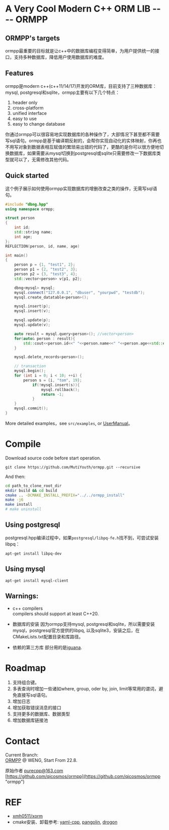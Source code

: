 # A Very Cool Modern C++ ORM LIB ---- ORMPP
## ORMPP's targets
ormpp最重要的目标就是让c++中的数据库编程变得简单，为用户提供统一的接口，支持多种数据库，降低用户使用数据库的难度。

## Features
ormpp是modern c++(c++11/14/17)开发的ORM库，目前支持了三种数据库：mysql, postgresql和sqlite，ormpp主要有以下几个特点：

1. header only
2. cross-platform 
3. unified interface 
4. easy to use 
5. easy to change database

你通过ormpp可以很容易地实现数据库的各种操作了，大部情况下甚至都不需要写sql语句。ormpp是基于编译期反射的，会帮你实现自动化的实体映射，你再也不用写对象到数据表相互赋值的繁琐易出错的代码了，更酷的是你可以很方便地切换数据库，如果需要从mysql切换到postgresql或sqlite只需要修改一下数据库类型就可以了，无需修改其他代码。

## Quick started

这个例子展示如何使用ormpp实现数据库的增删改查之类的操作，无需写sql语句。

```c++
#include "dbng.hpp"
using namespace ormpp;

struct person
{
	int id;
	std::string name;
	int age;
};
REFLECTION(person, id, name, age)

int main()
{
	person p = {1, "test1", 2};
	person p1 = {2, "test2", 3};
	person p2 = {3, "test3", 4};
	std::vector<person> v{p1, p2};

	dbng<mysql> mysql;
	mysql.connect("127.0.0.1", "dbuser", "yourpwd", "testdb");
	mysql.create_datatable<person>();

	mysql.insert(p);
	mysql.insert(v);

	mysql.update(p);
	mysql.update(v);

	auto result = mysql.query<person>(); //vector<person>
	for(auto& person : result){
		std::cout<<person.id<<" "<<person.name<<" "<<person.age<<std::endl;
	}

	mysql.delete_records<person>();

	// transaction
	mysql.begin();
	for (int i = 0; i < 10; ++i) {
		person s = {i, "tom", 19};
			if(!mysql.insert(s)){
				mysql.rollback();
				return -1;
			}
	}
	mysql.commit();
}
```

More detailed examples，see `src/examples`, or [UserManual](User_Manual.md)。


# Compile
Download source code before start operation.
```
git clone https://github.com/MutiYouth/ormpp.git --recursive
```
And then:
```bash
cd path_to_clone_root_dir
mkdir build && cd build
cmake .. -DCMAKE_INSTALL_PREFIX="../../ormpp_install"
make -j6
make install
# make uninstall
```

##  Using postgresql
postgresql.hpp编译过程中，如果`postgresql/libpq-fe.h`找不到，可尝试安装libpq：
```
apt-get install libpq-dev
```

## Using mysql
```
apt-get install mysql-client
```


## Warnings:
* c++ compilers<br/>
compilers should support at least C++20.

* 数据库的安装
因为ormpp支持mysql, postgresql和sqlite，所以需要安装mysql，postgresql官方提供的libpq, 以及sqlite3，安装之后，在CMakeLists.txt配置目录和库路径。

* 依赖的第三方库
部分用的是[iguana](https://github.com/qicosmos/iguana.git).


# Roadmap

1. 支持组合键。 
2. 多表查询时增加一些诸如where, group, oder by, join, limit等常用的谓词，避免直接写sql语句。 
3. 增加日志 
4. 增加获取错误消息的接口 
5. 支持更多的数据库、数据类型
6. 增加数据库链接池


# Contact
Current Branch:<br/>
[ORMPP](https://github.com/MutiYouth/ormpp) @ 
WENG, Start From 22.8.

原始作者
purecpp@163.com  <br/>
[https://github.com/qicosmos/ormpp](https://github.com/qicosmos/ormpp "ormpp") <br/>


# REF
* [xmh0511/xorm](https://github.com/xmh0511/xorm)
* cmake安装、卸载参考: [yaml-cpp](https://github.com/jbeder/yaml-cpp/blob/master/CMakeLists.txt),
  [pangolin](https://github.com/stevenlovegrove/Pangolin),
  [drogon](https://github.com/drogonframework/drogon)
